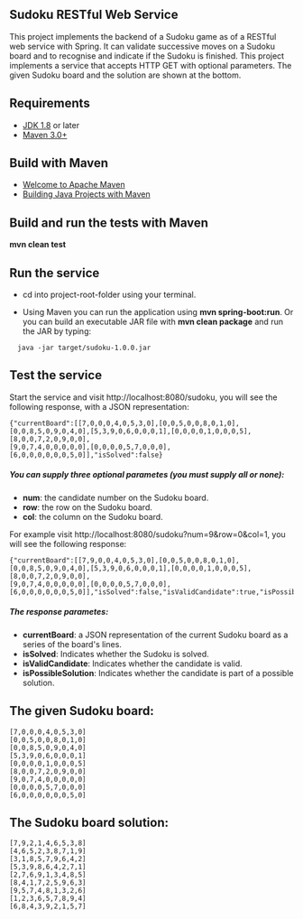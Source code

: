 ## Sudoku RESTful Web Service

This project implements the backend of a Sudoku game as of a RESTful web service with Spring.
It can validate successive moves on a Sudoku board and to recognise and indicate if the Sudoku is finished.
This project implements a service that accepts HTTP GET with optional parameters.
The given Sudoku board and the solution are shown at the bottom.

## Requirements

* [JDK 1.8](http://www.oracle.com/technetwork/java/javase/downloads/index.html) or later
* [Maven 3.0+](http://maven.apache.org/download.cgi)

## Build with Maven

* [Welcome to Apache Maven](https://maven.apache.org/)
* [Building Java Projects with Maven](https://spring.io/guides/gs/maven/)

## Build and run the tests with Maven
 
 **mvn clean test**
 
## Run the service

* cd into project-root-folder using your terminal.

* Using Maven you can run the application using **mvn spring-boot:run**. 
  Or you can build an executable JAR file with **mvn clean package** and run the JAR by typing:

```  
  java -jar target/sudoku-1.0.0.jar
```  

## Test the service

Start the service and visit http://localhost:8080/sudoku, you will see the following response, with a JSON representation:

```
{"currentBoard":[[7,0,0,0,4,0,5,3,0],[0,0,5,0,0,8,0,1,0],[0,0,8,5,0,9,0,4,0],[5,3,9,0,6,0,0,0,1],[0,0,0,0,1,0,0,0,5],[8,0,0,7,2,0,9,0,0],
[9,0,7,4,0,0,0,0,0],[0,0,0,0,5,7,0,0,0],[6,0,0,0,0,0,0,5,0]],"isSolved":false}
```

##### You can supply three optional parametes (you must supply all or none):
* **num**: the candidate number on the Sudoku board.
* **row**: the row on the Sudoku board.
* **col**: the column on the Sudoku board.

For example visit http://localhost:8080/sudoku?num=9&row=0&col=1, you will see the following response:

```
{"currentBoard":[[7,9,0,0,4,0,5,3,0],[0,0,5,0,0,8,0,1,0],[0,0,8,5,0,9,0,4,0],[5,3,9,0,6,0,0,0,1],[0,0,0,0,1,0,0,0,5],[8,0,0,7,2,0,9,0,0],
[9,0,7,4,0,0,0,0,0],[0,0,0,0,5,7,0,0,0],[6,0,0,0,0,0,0,5,0]],"isSolved":false,"isValidCandidate":true,"isPossibleSolution":true}
```

##### The response parametes:
* **currentBoard**: a JSON representation of the current Sudoku board as a series of the board's lines.
* **isSolved**: Indicates whether the Sudoku is solved.
* **isValidCandidate**: Indicates whether the candidate is valid.
* **isPossibleSolution**: Indicates whether the candidate is part of a possible solution.

## The given Sudoku board:

```
[7,0,0,0,4,0,5,3,0]
[0,0,5,0,0,8,0,1,0]
[0,0,8,5,0,9,0,4,0]
[5,3,9,0,6,0,0,0,1]
[0,0,0,0,1,0,0,0,5]
[8,0,0,7,2,0,9,0,0]
[9,0,7,4,0,0,0,0,0]
[0,0,0,0,5,7,0,0,0]
[6,0,0,0,0,0,0,5,0]
```

## The Sudoku board solution:

```
[7,9,2,1,4,6,5,3,8]
[4,6,5,2,3,8,7,1,9]
[3,1,8,5,7,9,6,4,2]
[5,3,9,8,6,4,2,7,1]
[2,7,6,9,1,3,4,8,5]
[8,4,1,7,2,5,9,6,3]
[9,5,7,4,8,1,3,2,6]
[1,2,3,6,5,7,8,9,4]
[6,8,4,3,9,2,1,5,7]
```